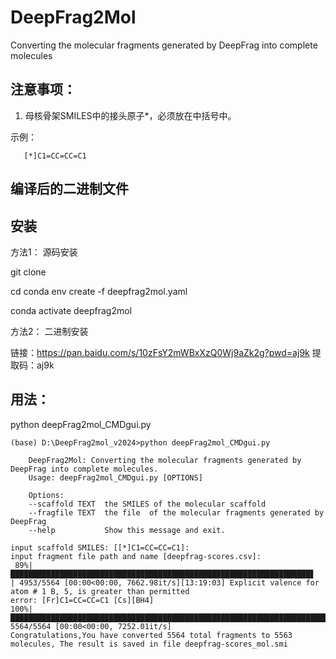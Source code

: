 # DeepFrag2Mol
Converting the molecular fragments generated by DeepFrag into complete molecules

## 注意事项：

1. 母核骨架SMILES中的接头原子*，必须放在中括号中。

示例：

```
   [*]C1=CC=CC=C1
```

## 编译后的二进制文件





## 安装

方法1： 源码安装

git clone

cd 
conda env create -f deepfrag2mol.yaml

conda activate deepfrag2mol





方法2： 二进制安装

链接：https://pan.baidu.com/s/10zFsY2mWBxXzQ0Wj9aZk2g?pwd=aj9k 
提取码：aj9k 

## 用法：

python deepFrag2mol_CMDgui.py

```
(base) D:\DeepFrag2mol_v2024>python deepFrag2mol_CMDgui.py

    DeepFrag2Mol: Converting the molecular fragments generated by DeepFrag into complete molecules.
    Usage: deepFrag2mol_CMDgui.py [OPTIONS]

    Options:
    --scaffold TEXT  the SMILES of the molecular scaffold
    --fragfile TEXT  the file  of the molecular fragments generated by DeepFrag
    --help           Show this message and exit.

input scaffold SMILES: [[*]C1=CC=CC=C1]:
input fragment file path and name [deepfrag-scores.csv]:
 89%|███████████████████████████████████████████████████████████████████▋        | 4953/5564 [00:00<00:00, 7662.98it/s][13:19:03] Explicit valence for atom # 1 B, 5, is greater than permitted
error: [Fr]C1=CC=CC=C1 [Cs][BH4]
100%|████████████████████████████████████████████████████████████████████████████| 5564/5564 [00:00<00:00, 7252.01it/s]
Congratulations,You have converted 5564 total fragments to 5563 molecules, The result is saved in file deepfrag-scores_mol.smi
```

